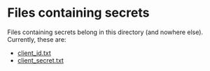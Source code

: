 # Files containing secrets

Files containing secrets belong in this directory (and nowhere else). Currently, these are:
* [client_id.txt](client_id.txt)
* [client_secret.txt](client_secret.txt)